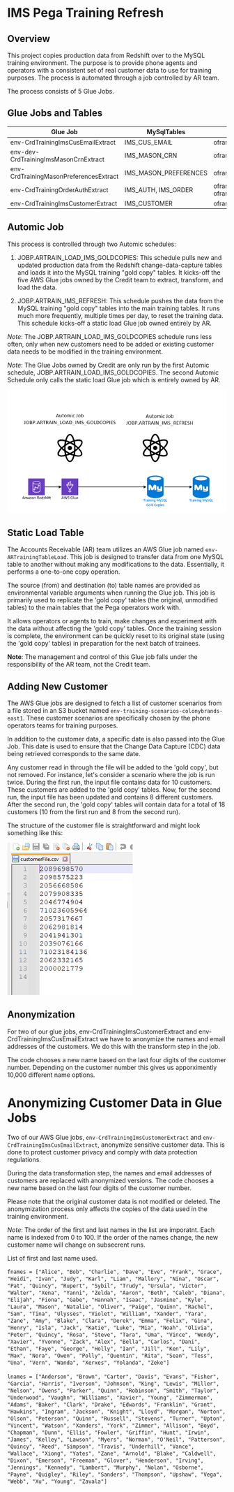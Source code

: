 # IMS Pega Training Refresh

## Overview

This project copies production data from Redshift over to the MySQL training environment. The purpose is to provide phone agents and operators with a consistent set of real customer data to use for training purposes. The process is automated through a job controlled by AR team.

The process consists of 5 Glue Jobs.

## Glue Jobs and Tables

|Glue Job | MySqlTables | Redshift |
|---------|--------|--------|
|env-CrdTrainingImsCusEmailExtract | IMS_CUS_EMAIL | oframe_prd_s.ims_cus_email |
|env-dev-CrdTrainingImsMasonCrnExtract | IMS_MASON_CRN | oframe_cdc_prd_s.ims_mason_crn |
|env-CrdTrainingMasonPreferencesExtract| IMS_MASON_PREFERENCES | oframe_prd_s.ims_mason_preferences |
|env-CrdTrainingOrderAuthExtract | IMS_AUTH, IMS_ORDER | oframe_prd_s.ims_order, oframe_prd_s.ims_auth |
|env-CrdTrainingImsCustomerExtract| IMS_CUSTOMER | oframe_prd_s.ims_customer |



## Automic Job
This process is controlled through two Automic schedules:

1.  JOBP.ARTRAIN_LOAD_IMS_GOLDCOPIES: This schedule pulls new and updated production data from the Redshift change-data-capture tables and loads it into the MySQL training "gold copy" tables. It kicks-off the five AWS Glue jobs owned by the Credit team to extract, transform, and load the data.

2.  JOBP.ARTRAIN_IMS_REFRESH: This schedule pushes the data from the MySQL training "gold copy" tables into the main training tables. It runs much more frequently, multiple times per day, to reset the training data. This schedule kicks-off a static load Glue job owned entirely by AR.

*Note*: The JOBP.ARTRAIN_LOAD_IMS_GOLDCOPIES schedule runs less often, only when new customers need to be added or existing customer data needs to be modified in the training environment.

*Note*: The Glue Jobs owned by Credit are only run by the first Automic schedule, JOBP.ARTRAIN_LOAD_IMS_GOLDCOPIES. The second Automic Schedule only calls the static load Glue job which is entirely owned by AR.  

![System Overview](Images/TrainingRefresh1.PNG)

## Static Load Table

The Accounts Receivable (AR) team utilizes an AWS Glue job named `env-ARTrainingTableLoad`. This job is designed to transfer data from one MySQL table to another without making any modifications to the data. Essentially, it performs a one-to-one copy operation. 

The source (from) and destination (to) table names are provided as environmental variable arguments when running the Glue job. This job is primarily used to replicate the 'gold copy' tables (the original, unmodified tables) to the main tables that the Pega operators work with.

It allows operators or agents to train, make changes and experiment with the data without affecting the 'gold copy' tables. Once the training session is complete, the environment can be quickly reset to its original state (using the 'gold copy' tables) in preparation for the next batch of trainees.

**Note**: The management and control of this Glue job falls under the responsibility of the AR team, not the Credit team.

## Adding New Customer

The AWS Glue jobs are designed to fetch a list of customer scenarios from a file stored in an S3 bucket named `env-training-scenarios-colonybrands-east1`. These customer scenarios are specifically chosen by the phone operators teams for training purposes. 

In addition to the customer data, a specific date is also passed into the Glue Job. This date is used to ensure that the Change Data Capture (CDC) data being retrieved corresponds to the same date.

Any customer read in through the file will be added to the 'gold copy', but not removed. For instance, let's consider a scenario where the job is run twice. During the first run, the input file contains data for 10 customers. These customers are added to the 'gold copy' tables. Now, for the second run, the input file has been updated and contains 8 different customers. After the second run, the 'gold copy' tables will contain data for a total of 18 customers (10 from the first run and 8 from the second run).

The structure of the customer file is straightforward and might look something like this:

![Customer File](Images/TrainingRefresh2.PNG)

## Anonymization

For two of our glue jobs, env-CrdTrainingImsCustomerExtract and env-CrdTrainingImsCusEmailExtract we have to anonymize the names and email addresses of the customers. We do this with the transform step in the job. 

The code chooses a new name based on the last four digits of the customer number. Depending on the customer number this gives us apporximently 10,000 different name options.

# Anonymizing Customer Data in Glue Jobs

Two of our AWS Glue jobs, `env-CrdTrainingImsCustomerExtract` and `env-CrdTrainingImsCusEmailExtract`, anonymize sensitive customer data. This is done to protect customer privacy and comply with data protection regulations.

During the data transformation step, the names and email addresses of customers are replaced with anonymized versions. The code chooses a new name based on the last four digits of the customer number.

Please note that the original customer data is not modified or deleted. The anonymization process only affects the copies of the data used in the training environment.

*Note*: The order of the first and last names in the list are imporatnt. Each name is indexed from 0 to 100. If the order of the names change, the new customer name will change on subsecrent runs. 

List of first and last name used. 

```
fnames = ["Alice", "Bob", "Charlie", "Dave", "Eve", "Frank", "Grace", "Heidi", "Ivan", "Judy", "Karl", "Liam", "Mallory", "Nina", "Oscar", "Pat", "Quincy", "Rupert", "Sybil", "Trudy", "Ursula", "Victor", "Walter", "Xena", "Yanni", "Zelda", "Aaron", "Beth", "Caleb", "Diana", "Elijah", "Fiona", "Gabe", "Hannah", "Isaac", "Jasmine", "Kyle", "Laura", "Mason", "Natalie", "Oliver", "Paige", "Quinn", "Rachel", "Sam", "Tina", "Ulysses", "Violet", "William", "Xander", "Yara", "Zane", "Amy", "Blake", "Clara", "Derek", "Emma", "Felix", "Gina", "Henry", "Isla", "Jack", "Katie", "Luke", "Mia", "Noah", "Olivia", "Peter", "Quincy", "Rosa", "Steve", "Tara", "Uma", "Vince", "Wendy", "Xavier", "Yvonne", "Zack", "Alex", "Bella", "Carlos", "Dani", "Ethan", "Faye", "George", "Holly", "Ian", "Jill", "Ken", "Lily", "Max", "Nora", "Owen", "Polly", "Quentin", "Rita", "Sean", "Tess", "Una", "Vern", "Wanda", "Xerxes", "Yolanda", "Zeke"]

lnames = ["Anderson", "Brown", "Carter", "Davis", "Evans", "Fisher", "Garcia", "Harris", "Iverson", "Johnson", "King", "Lewis", "Miller", "Nelson", "Owens", "Parker", "Quinn", "Robinson", "Smith", "Taylor", "Underwood", "Vaughn", "Williams", "Xavier", "Young", "Zimmerman", "Adams", "Baker", "Clark", "Drake", "Edwards", "Franklin", "Grant", "Hawkins", "Ingram", "Jackson", "Knight", "Lloyd", "Morgan", "Norton", "Olson", "Peterson", "Quinn", "Russell", "Stevens", "Turner", "Upton", "Vincent", "Watson", "Xanders", "York", "Zimmer", "Allison", "Boyd", "Chapman", "Dunn", "Ellis", "Fowler", "Griffin", "Hunt", "Irwin", "James", "Kelley", "Lawson", "Myers", "Norman", "O'Neil", "Patterson", "Quincy", "Reed", "Simpson", "Travis", "Underhill", "Vance", "Wallace", "Xiong", "Yates", "Zane", "Arnold", "Blake", "Caldwell", "Dixon", "Emerson", "Freeman", "Glover", "Henderson", "Irving", "Jennings", "Kennedy", "Lambert", "Murphy", "Nolan", "Osborne", "Payne", "Quigley", "Riley", "Sanders", "Thompson", "Upshaw", "Vega", "Webb", "Xu", "Young", "Zavala"]
```






